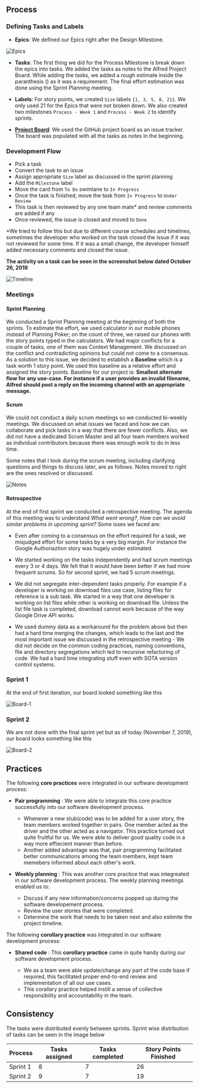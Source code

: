 ## Process

### Defining Tasks and Labels

 - **Epics**: We defined our Epics right after the Design Milestone.
 
 ![Epics](img/Epics.png)
 
 - **Tasks**: The first thing we did for the Process Milestone is break down the epics into tasks. We added the tasks as notes to the Alfred Project Board. While adding the tasks, we added a rough estimate inside the paranthesis () as it was a requirement. The final effort estimation was done using the Sprint Planning meeting.
 
 - **Labels**: For story points, we created `Size` labels `{1, 3, 5, 8, 21}`. We only used 21 for the Epics that were not broken down. We also created two milestones `Process - Week 1` and `Process - Week 2` to identify sprints.
 
 - [**Project Board**](https://github.ncsu.edu/csc510-fall2019/CSC510-9/projects/1): We used the GitHub project board as an issue tracker. The board was populated with all the tasks as notes in the beginning.

### Development Flow

 - Pick a task
 - Convert the task to an issue
 - Assign appropriate `Size` label as discussed in the sprint planning
 - Add the `Milestone` label
 - Move the card from `To Do` swimlane to `In Progress`
 - Once the task is finished, move the task from `In Progress` to `Under Review`
 - This task is then reviewed by any one team mate* and review comments are added if any
 - Once reviewed, the issue is closed and moved to `Done`

*We tried to follow this but due to different course schedules and timelines, sometimes the developer who worked on the task closed the issue if it was not reviewed for some time. If it was a small change, the developer himself added necessary comments and closed the issue.

**The activity on a task can be seen in the screenshot below dated October 26, 2019**

![Timeline](img/task_timeline.png)
 
### Meetings

#### Sprint Planning

We conducted a Sprint Planning meeting at the beginning of both the sprints. To estimate the effort, we used calculator in our mobile phones instead of Planning Poker; on the count of three, we raised our phones with the story points typed in the calculators. We had major conflicts for a couple of tasks, one of them was Context Management. We discussed on the conflict and contradicting opinions but could not come to a consensus. As a solution to this issue, we decided to establish a **Baseline** which is a task worth 1 story point. We used this baseline as a relative effort and assigned the story points. Baseline for our project is: **Smallest alternate flow for any use-case. For instance if a user provides an invalid filename, Alfred should post a reply on the incoming channel with an appropriate message.**
 
#### Scrum 

We could not conduct a daily scrum meetings so we conducted bi-weekly meetings. We discussed on what issues we faced and how we can collaborate and pick tasks in a way that there are fewer conflicts. Also, we did not have a dedicated Scrum Master and all four team members worked as individual contributors because there was enough work to do in less time.

Some notes that I took during the scrum meeting, including clarifying questions and things to discuss later, are as follows. Notes moved to right are the ones resolved or discussed.

![Notes](img/Notes.png)
 
#### Retrospective

At the end of first sprint we conducted a retrospective meeting. The agenda of this meeting was to understand _What went wrong?_, _How can we avoid similar problems in upcoming sprint?_ Some isses we faced are:

 - Even after coming to a consensus on the effort required for a task, we misjudged effort for some tasks by a very big margin. For instance the Google Authoriaztion story was hugely under estimated.
 
 - We started working on the tasks independently and had scrum meetings every 3 or 4 days. We felt that it would have been better if we had more frequent scrums. So for second sprint, we had 5 scrum meetings.

 - We did not segregate inter-dependent tasks properly. For example if a developer is working on download files use case, listing files for reference is a sub task. We started in a way that one developer is working on list files while other is working on download file. Unless the list file task is completed, download cannot work because of the way Google Drive API works.
 
 - We used dummy data as a workaround for the problem above but then had a hard time merging the changes, which leads to the last and the most important issue we discussed in the retrospective meeting - We did not decide on the common coding practices, naming conventions, file and directory segregations which led to recursive refactoring of code. We had a hard time integrating stuff even with SOTA version control systems.
 
### Sprint 1

At the end of first iteration, our board looked something like this

![Board-1](img/board_1.png)

### Sprint 2

We are not done with the final sprint yet but as of today (November 7, 2019), our board looks something like this

![Board-2](img/board_2.png)

## Practices

The following **core practices** were integrated in our software development process:

- **Pair programming** : We were able to integrate this core practice successfully into our software development process.

  - Whenever a new stub(code) was to be added for a user story, the team members worked together in pairs. One member acted as the driver and the other acted as a navigator. This practice turned out quite fruitful for us. We were able to deliver good quality code in a way more effiecient manner than before. 
  - Another added advantage was that, pair programming facilitated better communications among the team members, kept team memebers informed about each other's work.
  
- **Weekly planning** : This was another core practice that was integreated in our software development process. The weekly planning meetings enabled us to:
 
  - Discuss if any new information/concerns popped up during the software developement process.
  - Review the user stories that were completed.
  - Determine the work that needs to be taken next and also estimite the project timeline.
  
The following **corollary practice** was integrated in our software development process:

- **Shared code** : This **corollary practice** came in quite handy during our software development process. 

  - We as a team were able update/change any part of the code base if required, this facilitated proper end-to-end review and implementation of all our use cases.
  - This corallary practice helped instill a sense of collective responsibility and accountability in the team.



## Consistency

The tasks were distributed evenly between sprints. Sprint wise distribution of tasks can be seen in the image below

| Process  | Tasks assigned | Tasks completed | Story Points Finished |
| ------------- | ------------- | ------------- | ------------- |
| Sprint 1  | 8  | 7 | 26 |
| Sprint 2  | 9  | 7 | 19 |


